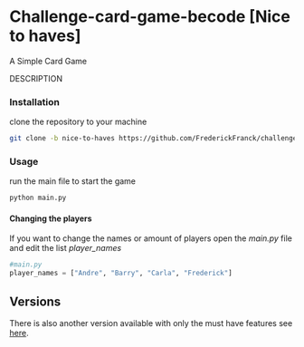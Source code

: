 # Challenge-card-game-becode [Nice to haves]
A Simple Card Game

DESCRIPTION



### Installation
clone the repository to your machine
```bash
git clone -b nice-to-haves https://github.com/FrederickFranck/challenge-card-game-becode.git
```

### Usage
run the main file to start the game
```bash
python main.py
```

#### Changing the players
If you want to change the names or amount of players open the *main.py* file and edit the list *player_names*

```python
#main.py
player_names = ["Andre", "Barry", "Carla", "Frederick"]
```

## Versions
There is also another version available with only the must have features see [here](https://github.com/FrederickFranck/challenge-card-game-becode/tree/must-haves).